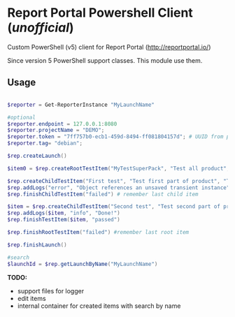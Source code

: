 # Report Portal Powershell Client (*unofficial*)
Custom PowerShell (v5) client for Report Portal (http://reportportal.io/)

Since version 5 PowerShell support classes. This module use them.

## Usage

```powershell

$reporter = Get-ReporterInstance "MyLaunchName"

#optional
$reporter.endpoint = 127.0.0.1:8080
$reporter.projectName = "DEMO";
$reporter.token = "7ff757b0-ecb1-459d-8494-ff081804157d"; # UUID from portal
$reporter.tag= "debian";

$rep.createLaunch()

$item0 = $rep.createRootTestItem("MyTestSuperPack", "Test all product", "SUITE")

$rep.createChildTestItem("First test", "Test first part of product", "TEST")
$rep.addLogs("error", "Object references an unsaved transient instance")
$rep.finishChildTestItem("failed") # remember last child item

$item = $rep.createChildTestItem("Second test", "Test second part of product", "TEST")
$rep.addLogs($item, "info", "Done!")
$rep.finishTestItem($item, "passed")

$rep.finishRootTestItem("failed") #remember last root item

$rep.finishLaunch()

#search
$launchId = $rep.getLaunchByName("MyLaunchName")

```

**TODO:**
* support files for logger
* edit items
* internal container for created items with search by name

